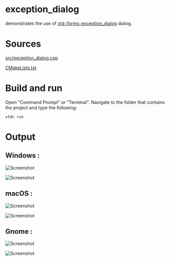 # exception_dialog

demonstrates the use of [xtd::forms::exception_dialog](../../../../src/xtd_forms/include/xtd/forms/exception_dialog.hpp) dialog.

# Sources

[src/exception_dialog.cpp](src/exception_dialog.cpp)

[CMakeLists.txt](CMakeLists.txt)

# Build and run

Open "Command Prompt" or "Terminal". Navigate to the folder that contains the project and type the following:

```shell
xtdc run
```

# Output

## Windows :

![Screenshot](../../../../docs/pictures/examples/exception_dialog_w.png)

![Screenshot](../../../../docs/pictures/examples/exception_dialog_wd.png)

## macOS :

![Screenshot](../../../../docs/pictures/examples/exception_dialog_m.png)

![Screenshot](../../../../docs/pictures/examples/exception_dialog_md.png)

## Gnome :

![Screenshot](../../../../docs/pictures/examples/exception_dialog_g.png)

![Screenshot](../../../../docs/pictures/examples/exception_dialog_gd.png)
